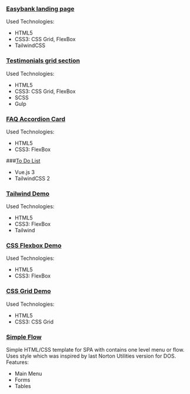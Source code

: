 ### [Easybank landing page](https://artugit.github.io/Front-End-Demo/easybank-landing-page/app/index.html)

Used Technologies:
- HTML5
- CSS3: CSS Grid, FlexBox
- TailwindCSS

### [Testimonials grid section](https://artugit.github.io/Front-End-Demo/testimonials-grid-section-main/app/index.html)

Used Technologies:
- HTML5
- CSS3: CSS Grid, FlexBox
- SCSS
- Gulp

### [FAQ Accordion Card](https://artugit.github.io/Front-End-Demo/faq-accordion-card-main/index.html)
Used Technologies:
- HTML5
- CSS3: FlexBox

###[To Do List](https://artugit.github.io/To-Do-List-on-Vue.js-and-TailwindCSS/)
- Vue.js 3
- TailwindCSS 2


### [Tailwind Demo](https://artugit.github.io/Front-End-Demo/tailwind/app/index.html)
Used Technologies:
- HTML5
- CSS3: FlexBox
- Tailwind

### [CSS Flexbox Demo](https://artugit.github.io/Front-End-Demo/flexbox)
Used Technologies:
- HTML5
- CSS3: FlexBox

### [CSS Grid Demo](https://artugit.github.io/Front-End-Demo/css-grid)
Used Technologies:
- HTML5
- CSS3: CSS Grid

### [Simple Flow](https://artugit.github.io/Front-End-Demo/simple-flow)
Simple HTML/CSS template for SPA with contains one level menu or flow.
Uses style which was inspired by last Norton Utilities version for DOS.  
Features:
- Main Menu
- Forms
- Tables
